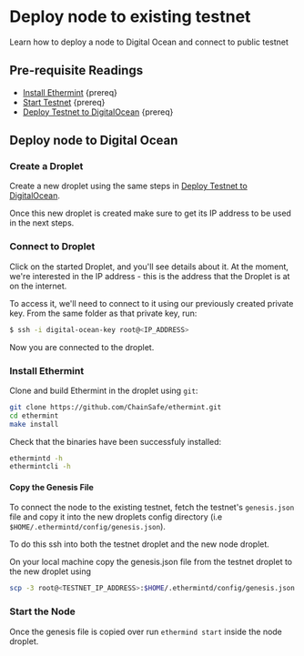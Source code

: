 <!--
order: 9
-->

# Deploy node to existing testnet

Learn how to deploy a node to Digital Ocean and connect to public testnet

## Pre-requisite Readings

- [Install Ethermint](./installation.md) {prereq}
- [Start Testnet](./testnet.md) {prereq}
- [Deploy Testnet to DigitalOcean](./testnet_on_digitalocean.md) {prereq}


## Deploy node to Digital Ocean

### Create a Droplet

Create a new droplet using the same steps in [Deploy Testnet to DigitalOcean](./testnet_on_digitalocean.md). 

Once this new droplet is created make sure to get its IP address to be used in the next steps.

### Connect to Droplet

Click on the started Droplet, and you'll see details about it. At the moment, we're interested in the IP address - this is the address that the Droplet is at on the internet.

To access it, we'll need to connect to it using our previously created private key. From the same folder as that private key, run:

```bash
$ ssh -i digital-ocean-key root@<IP_ADDRESS>
```

Now you are connected to the droplet. 

### Install Ethermint

Clone and build Ethermint in the droplet using `git`:

```bash
git clone https://github.com/ChainSafe/ethermint.git
cd ethermint
make install
```

Check that the binaries have been successfuly installed:

```bash
ethermintd -h
ethermintcli -h
```

#### Copy the Genesis File

To connect the node to the existing testnet, fetch the testnet's `genesis.json` file and copy it into the new droplets config directory (i.e `$HOME/.ethermintd/config/genesis.json`).

To do this ssh into both the testnet droplet and the new node droplet. 

On your local machine copy the genesis.json file from the testnet droplet to the new droplet using 
```bash
scp -3 root@<TESTNET_IP_ADDRESS>:$HOME/.ethermintd/config/genesis.json root@<NODE_IP_ADDRESS>:$HOME/.ethermintd/config/genesis.json
```

### Start the Node

Once the genesis file is copied over run `ethermind start` inside the node droplet. 
